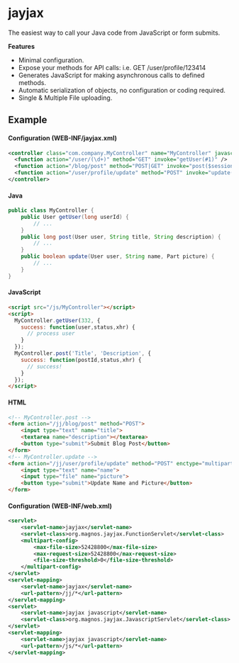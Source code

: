 jayjax
======

The easiest way to call your Java code from JavaScript or form submits. 

**Features**
- Minimal configuration.
- Expose your methods for API calls: i.e. GET /user/profile/123414
- Generates JavaScript for making asynchronous calls to defined methods.
- Automatic serialization of objects, no configuration or coding required.
- Single & Multiple File uploading.

## Example

#### Configuration (WEB-INF/jayjax.xml)
```xml
<controller class="com.company.MyController" name="MyController" javascript="true">
  <function action="/user/(\d+)" method="GET" invoke="getUser(#1)" />
  <function action="/blog/post" method="POST|GET" invoke="post($session[user],title,description)" />
  <function action="/user/profile/update" method="POST" invoke="update($session[user],name,picture)" />
</controller>
```
#### Java
```java
public class MyController {
    public User getUser(long userId) {
        // ...
    }
    public long post(User user, String title, String description) {
        // ...
    }
    public boolean update(User user, String name, Part picture) {
        // ...
    }
}
```
#### JavaScript
```html
<script src="/js/MyController"></script>
<script>
  MyController.getUser(332, {
    success: function(user,status,xhr) {
      // process user
    }
  });
  MyController.post('Title', 'Description', {
    success: function(postId,status,xhr) {
      // success!
    }
  });
</script>
```
#### HTML
```html
<!-- MyController.post -->
<form action="/jj/blog/post" method="POST">
    <input type="text" name="title">
    <textarea name="description"></textarea>
    <button type="submit">Submit Blog Post</button>
</form>
<!-- MyController.update -->
<form action="/jj/user/profile/update" method="POST" enctype="multipart/form-data">
    <input type="text" name="name">
    <input type="file" name="picture">
    <button type="submit">Update Name and Picture</button>
</form>
```
#### Configuration (WEB-INF/web.xml)
```xml
<servlet>
    <servlet-name>jayjax</servlet-name>
    <servlet-class>org.magnos.jayjax.FunctionServlet</servlet-class>
    <multipart-config>
        <max-file-size>52428800</max-file-size>
        <max-request-size>52428800</max-request-size>
        <file-size-threshold>0</file-size-threshold>
    </multipart-config>
</servlet>
<servlet-mapping>
    <servlet-name>jayjax</servlet-name>
    <url-pattern>/jj/*</url-pattern>
</servlet-mapping>
<servlet>
    <servlet-name>jayjax javascript</servlet-name>
    <servlet-class>org.magnos.jayjax.JavascriptServlet</servlet-class>
</servlet>
<servlet-mapping>
    <servlet-name>jayjax javascript</servlet-name>
    <url-pattern>/js/*</url-pattern>
</servlet-mapping>
```
